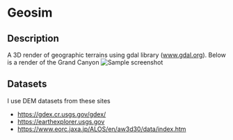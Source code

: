 # Geosim
## Description
A 3D render of geographic terrains using gdal library (www.gdal.org). Below is a render of the Grand Canyon
![Sample screenshot](https://github.com/hollan86/geosim/blob/master/grandcanyon1.png)

## Datasets
I use DEM datasets from these sites
- https://gdex.cr.usgs.gov/gdex/
- https://earthexplorer.usgs.gov
- https://www.eorc.jaxa.jp/ALOS/en/aw3d30/data/index.htm



